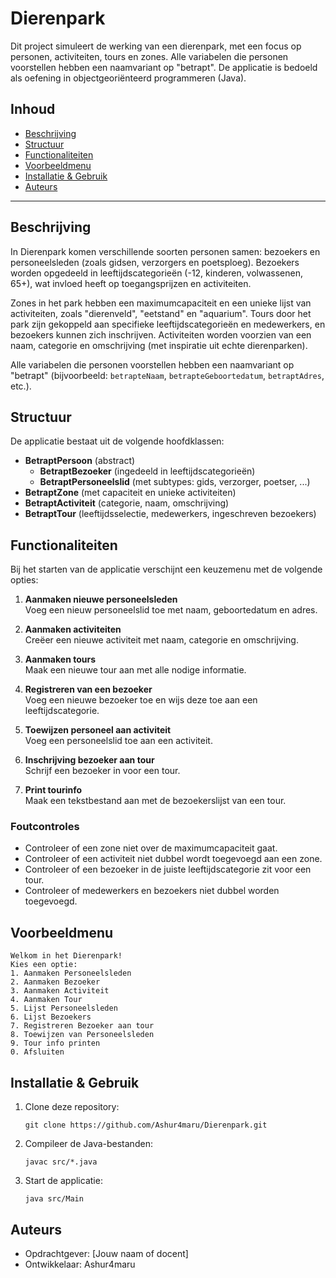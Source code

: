 # Dierenpark

Dit project simuleert de werking van een dierenpark, met een focus op personen, activiteiten, tours en zones. Alle variabelen die personen voorstellen hebben een naamvariant op "betrapt". De applicatie is bedoeld als oefening in objectgeoriënteerd programmeren (Java).

## Inhoud

- [Beschrijving](#beschrijving)
- [Structuur](#structuur)
- [Functionaliteiten](#functionaliteiten)
- [Voorbeeldmenu](#voorbeeldmenu)
- [Installatie & Gebruik](#installatie--gebruik)
- [Auteurs](#auteurs)

---

## Beschrijving

In Dierenpark komen verschillende soorten personen samen: bezoekers en personeelsleden (zoals gidsen, verzorgers en poetsploeg). Bezoekers worden opgedeeld in leeftijdscategorieën (-12, kinderen, volwassenen, 65+), wat invloed heeft op toegangsprijzen en activiteiten.

Zones in het park hebben een maximumcapaciteit en een unieke lijst van activiteiten, zoals "dierenveld", "eetstand" en "aquarium". Tours door het park zijn gekoppeld aan specifieke leeftijdscategorieën en medewerkers, en bezoekers kunnen zich inschrijven. Activiteiten worden voorzien van een naam, categorie en omschrijving (met inspiratie uit echte dierenparken).

Alle variabelen die personen voorstellen hebben een naamvariant op "betrapt" (bijvoorbeeld: `betrapteNaam`, `betrapteGeboortedatum`, `betraptAdres`, etc.).

## Structuur

De applicatie bestaat uit de volgende hoofdklassen:

- **BetraptPersoon** (abstract)
  - **BetraptBezoeker** (ingedeeld in leeftijdscategorieën)
  - **BetraptPersoneelslid** (met subtypes: gids, verzorger, poetser, ...)
- **BetraptZone** (met capaciteit en unieke activiteiten)
- **BetraptActiviteit** (categorie, naam, omschrijving)
- **BetraptTour** (leeftijdsselectie, medewerkers, ingeschreven bezoekers)

## Functionaliteiten

Bij het starten van de applicatie verschijnt een keuzemenu met de volgende opties:

1. **Aanmaken nieuwe personeelsleden**  
   Voeg een nieuw personeelslid toe met naam, geboortedatum en adres.

2. **Aanmaken activiteiten**  
   Creëer een nieuwe activiteit met naam, categorie en omschrijving.

3. **Aanmaken tours**  
   Maak een nieuwe tour aan met alle nodige informatie.

4. **Registreren van een bezoeker**  
   Voeg een nieuwe bezoeker toe en wijs deze toe aan een leeftijdscategorie.

5. **Toewijzen personeel aan activiteit**  
   Voeg een personeelslid toe aan een activiteit.

6. **Inschrijving bezoeker aan tour**  
   Schrijf een bezoeker in voor een tour.

7. **Print tourinfo**  
   Maak een tekstbestand aan met de bezoekerslijst van een tour.

### Foutcontroles

- Controleer of een zone niet over de maximumcapaciteit gaat.
- Controleer of een activiteit niet dubbel wordt toegevoegd aan een zone.
- Controleer of een bezoeker in de juiste leeftijdscategorie zit voor een tour.
- Controleer of medewerkers en bezoekers niet dubbel worden toegevoegd.

## Voorbeeldmenu

```
Welkom in het Dierenpark!
Kies een optie:
1. Aanmaken Personeelsleden
2. Aanmaken Bezoeker
3. Aanmaken Activiteit
4. Aanmaken Tour
5. Lijst Personeelsleden
6. Lijst Bezoekers
7. Registreren Bezoeker aan tour
8. Toewijzen van Personeelsleden
9. Tour info printen
0. Afsluiten
```

## Installatie & Gebruik

1. Clone deze repository:
   ```
   git clone https://github.com/Ashur4maru/Dierenpark.git
   ```
2. Compileer de Java-bestanden:
   ```
   javac src/*.java
   ```
3. Start de applicatie:
   ```
   java src/Main
   ```

## Auteurs

- Opdrachtgever: [Jouw naam of docent]
- Ontwikkelaar: Ashur4maru

